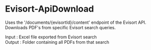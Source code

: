 # Evisort-ApiDownload
Uses the '/documents/{evisortId}/content' endpoint of the Evisort API.  
Downloads PDF's from specific Evisort search queries.  

Input : Excel file exported from Evisort search  
Output : Folder containing all PDFs from that search  

